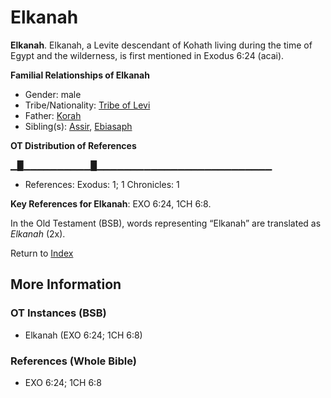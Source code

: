 # Elkanah
**Elkanah**. 
Elkanah, a Levite descendant of Kohath living during the time of Egypt and the wilderness, is first mentioned in Exodus 6:24 (acai). 




**Familial Relationships of Elkanah**


* Gender: male
* Tribe/Nationality: [Tribe of Levi](../../../groups/md/acai/Levi.md)
* Father: [Korah](Korah.3.md)
* Sibling(s): [Assir](Assir.md), [Ebiasaph](Ebiasaph.md)


**OT Distribution of References**

▁█▁▁▁▁▁▁▁▁▁▁█▁▁▁▁▁▁▁▁▁▁▁▁▁▁▁▁▁▁▁▁▁▁▁▁▁▁
* References: Exodus: 1; 1 Chronicles: 1



**Key References for Elkanah**: 
EXO 6:24, 1CH 6:8. 


In the Old Testament (BSB), words representing “Elkanah” are translated as 
*Elkanah* (2x). 




Return to [Index](00-Index.md)

## More Information

### OT Instances (BSB)

* Elkanah (EXO 6:24; 1CH 6:8)



### References (Whole Bible)

* EXO 6:24; 1CH 6:8



